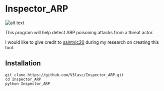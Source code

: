 # Inspector_ARP
![alt text](https://vignette.wikia.nocookie.net/mrrobot/images/1/1b/Dom_DiPierro.jpg/revision/latest?cb=20160715155239)

This program will help detect ARP poisoning attacks from a threat actor.

I would like to give credit to [saintvic20](https://github.com/saintvic20/ARP-SPOOF-DETECTOR) during my research on creating this tool.

## Installation
```
git clone https://github.com/V3lasc/Inspector_ARP.git
cd Inspector_ARP
python Inspector_ARP
```
